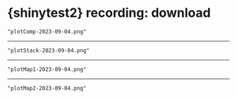 # {shinytest2} recording: download

    "plotComp-2023-09-04.png"

---

    "plotStack-2023-09-04.png"

---

    "plotMap1-2023-09-04.png"

---

    "plotMap2-2023-09-04.png"

